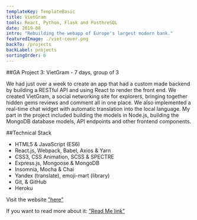```yaml
---
templateKey: TemplateBasic
title: VietGram
tools: React, Python, Flask and PosthreSQL
date: 2019-08
intro: "Rebuilding the webapp of Europe's largest modern bank."
featuredImage: ./viet-cover.png
backTo: /projects
backLabel: projects
sortingOrder: 6
---
```


##GA Project 3: VietGram - 7 days, group of 3

We had just over a week to create an app that had a custom made backend by building a RESTful API and using React to render the front end. We created VietGram, a social networking site for explorers, bringing together hidden gems reviews and comment all in one place. We also implemented a real-time chat widget with automatic translation into the local language. My part in the project included building the models in Node.js, building the MongoDB database models, API endpoints and other frontend components.

##Technical Stack

- HTML5 & JavaScript (ES6)
- React.js, Webpack, Babel, Axios & Yarn
- CSS3, CSS Animation, SCSS & SPECTRE
- Express.js, Mongoose & MongoDB
- Insomnia, Mocha & Chai
- Yandex (translate), emoji-mart (library)
- Git, & GitHub
- Heroku

Visit the website ["here"](https://vietgram-ga.herokuapp.com/)

If you want to read more about it: ["Read Me link"](https://github.com/gaebar/sei-group-project)
